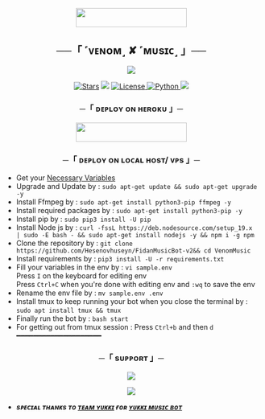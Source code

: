  <p align="center"><a href="https://t.me/venom_bolti_public"> <img src="https://img.shields.io/badge/Credit%20To%20Owner-darkred?style=for-the-badge" width="220" height="38.45"/></a></p>


<h2 align="center">
    ──「 ˹ᴠᴇɴᴏᴍ˼ ✘ ˹ᴍᴜsɪᴄ˼ 」──
</h2>

<p align="center">
  <img src="https://te.legra.ph/file/754e95311eccb48b7aafc.jpg">
</p>

<p align="center">
<a href="https://github.com/Hesenovhuseyn/FidanMusicBot-v2/stargazers"> <img src="https://img.shields.io/github/stars/venombolteop/VenomMusic?color=black&logo=github&logoColor=black&style=for-the-badge" alt="Stars" /></a>
<a href="https://github.com/Hesenovhuseyn/FidanMusicBot-v2/network/members"> <img src="https://img.shields.io/github/forks/venombolteop/VenomMusic?color=black&logo=github&logoColor=black&style=for-the-badge" /></a>
<a href="https://github.com/Hesenovhuseyn/FidanMusicBot-v2/blob/main/LICENSE"> <img src="https://img.shields.io/badge/License-MIT-blueviolet?style=for-the-badge" alt="License" /> </a>
<a href="https://www.python.org/"> <img src="https://img.shields.io/badge/Written%20in-Python-orange?style=for-the-badge&logo=python" alt="Python" /> </a>
<a href="https://github.com/Hesenovhuseyn/FidanMusicBot-v2/commits/venombolteop"> <img src="https://img.shields.io/github/last-commit/venombolteop/VenomMusic?color=blue&logo=github&logoColor=green&style=for-the-badge" /></a>
</p>


<h3 align="center">
    ─「 ᴅᴇᴩʟᴏʏ ᴏɴ ʜᴇʀᴏᴋᴜ 」─
</h3>

<p align="center"><a href="https://dashboard.heroku.com/new?template=https://github.com/Hesenovhuseyn/FidanMusicBot-v2"> <img src="https://img.shields.io/badge/Deploy%20On%20Heroku-blue?style=for-the-badge&logo=heroku" width="220" height="38.45"/></a></p>

<h3 align="center">
    ─「 ᴅᴇᴩʟᴏʏ ᴏɴ ʟᴏᴄᴀʟ ʜᴏsᴛ/ ᴠᴘs 」─
</h3>

- Get your [Necessary Variables](https://github.com/Hesenovhuseyn/FidanMusicBot-v2/blob/main/sample.env)
- Upgrade and Update by :
`sudo apt-get update && sudo apt-get upgrade -y`
- Install Ffmpeg by :
`sudo apt-get install python3-pip ffmpeg -y`
- Install required packages by :
`sudo apt-get install python3-pip -y`
- Install pip by :
`sudo pip3 install -U pip`
- Install Node js by :
`curl -fssL https://deb.nodesource.com/setup_19.x | sudo -E bash - && sudo apt-get install nodejs -y && npm i -g npm`
- Clone the repository by :
`git clone https://github.com/Hesenovhuseyn/FidanMusicBot-v2&& cd VenomMusic`
- Install requirements by :
`pip3 install -U -r requirements.txt`
- Fill your variables in the env by :
`vi sample.env`<br>
Press `I` on the keyboard for editing env<br>
Press `Ctrl+C` when you're done with editing env and `:wq` to save the env<br>
- Rename the env file by :
`mv sample.env .env`
- Install tmux to keep running your bot when you close the terminal by :
`sudo apt install tmux && tmux`
- Finally run the bot by :
`bash start`
- For getting out from tmux session : Press `Ctrl+b` and then `d`<br>
━━━━━━━━━━━━━━━━━━━━

<h3 align="center">
    ─「 sᴜᴩᴩᴏʀᴛ 」─
</h3>

<p align="center">
<a href="https://telegram.me/Venom_Chatz"><img src="https://img.shields.io/badge/-Support%20Group-blue.svg?style=for-the-badge&logo=Telegram"></a>
</p>

<p align="center">
<a href="https://telegram.me/VenomOwners"><img src="https://img.shields.io/badge/-Support%20Channel-blue.svg?style=for-the-badge&logo=Telegram"></a>
</p>

- <b> _sᴩᴇᴄɪᴀʟ ᴛʜᴀɴᴋs ᴛᴏ [ᴛᴇᴀᴍ ʏᴜᴋᴋɪ](https://github.com/TeamYukki) ғᴏʀ [ʏᴜᴋᴋɪ ᴍᴜsɪᴄ ʙᴏᴛ](https://github.com/TeamYukki/YukkiMusicBot)_ </b>
